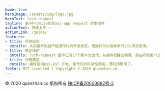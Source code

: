 ```yaml
---
home: true
heroImage: /assets/img/logo.jpg
heroText: luch-request
tagline: 基于Promise实现uni-app request 请求插件
actionText: 快速上手 →
actionLink: /guide/
features:
- title: 项目级别
  details: 从创建开始就严格遵守代码开发规范，使插件可以低成本的引入项目使用。
- title: 稳定维护
  details: luch-request 至今已有17个版本的迭代。从插件创建之初就一直在听取用户反馈。
- title: 代码简洁
  details: 插件使用es6,es7 开发，使代码的可读性很高，源码清晰明了。
footer: MIT Licensed | Copyright © 2020 quanzhan.co
---
```


<p class="footer-bar">
  © 2020 quanzhan.co 版权所有 <a href="http://www.beian.miit.gov.cn" rel="nofollow" target="_blank">陕ICP备20003882号-2</a>
</p>

